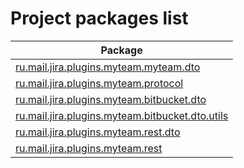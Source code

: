 Project packages list
=====================
| Package                                                                                                     |
| ----------------------------------------------------------------------------------------------------------- |
| [ru.mail.jira.plugins.myteam.myteam.dto](ru/mail/jira/plugins/myteam/myteam/dto/Index.md)                   |
| [ru.mail.jira.plugins.myteam.protocol](ru/mail/jira/plugins/myteam/protocol/Index.md)                       |
| [ru.mail.jira.plugins.myteam.bitbucket.dto](ru/mail/jira/plugins/myteam/bitbucket/dto/Index.md)             |
| [ru.mail.jira.plugins.myteam.bitbucket.dto.utils](ru/mail/jira/plugins/myteam/bitbucket/dto/utils/Index.md) |
| [ru.mail.jira.plugins.myteam.rest.dto](ru/mail/jira/plugins/myteam/rest/dto/Index.md)                       |
| [ru.mail.jira.plugins.myteam.rest](ru/mail/jira/plugins/myteam/rest/Index.md)                               |